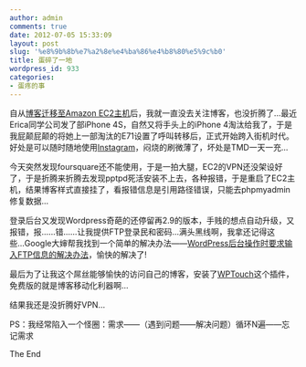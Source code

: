 ```yaml
---
author: admin
comments: true
date: 2012-07-05 15:33:09
layout: post
slug: '%e8%9b%8b%e7%a2%8e%e4%ba%86%e4%b8%80%e5%9c%b0'
title: 蛋碎了一地
wordpress_id: 933
categories:
- 蛋疼的事
---
```


自从[博客迁移至Amazon EC2主机](http://www.besteric.com/archives/904/)后，我就一直没去关注博客，也没折腾了...最近Erica同学公司发了部iPhone 4S，自然又将手头上的iPhone 4淘汰给我了，于是我屁颠屁颠的将她上一部淘汰的E71设置了呼叫转移后，正式开始跨入街机时代。好处是可以随时随地使用[Instagram](http://instagram.com/)，闷烧的刷微薄了，坏处是TMD一天一充...

今天突然发现foursquare还不能使用，于是一拍大腿，EC2的VPN还没架设好了，于是折腾来折腾去发现pptpd死活安装不上去，各种报错，于是重启了EC2主机，结果博客样式直接挂了，看报错信息是引用路径错误，只能去phpmyadmin修复数据...

登录后台又发现Wordpress奇葩的还停留再2.9的版本，手贱的想点自动升级，又报错，报......错......让我提供FTP登录民和密码...满头黑线啊，我拿还记得这些...Google大婶帮我找到一个简单的解决办法——[WordPress后台操作时要求输入FTP信息的解决办法](http://yynotes.net/why-wordpress-asks-ftp-connection-info/)，愉快的解决了!

最后为了让我这个屌丝能够愉快的访问自己的博客，安装了[WPTouch](http://wordpress.org/extend/plugins/wptouch/)这个插件，免费版的就是博客移动化利器啊...

结果我还是没折腾好VPN...

PS：我经常陷入一个怪圈：需求——（遇到问题——解决问题）循环N遍——忘记需求

The End
